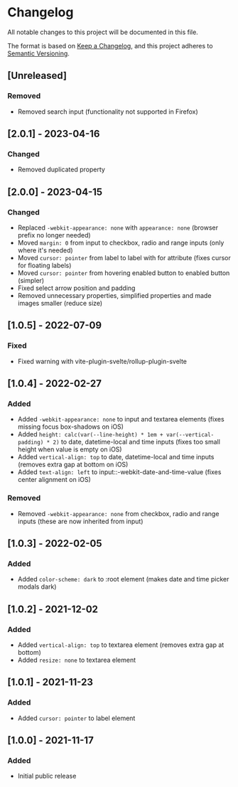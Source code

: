 # Changelog

All notable changes to this project will be documented in this file.

The format is based on [Keep a Changelog](https://keepachangelog.com/en/1.0.0/),
and this project adheres to [Semantic Versioning](https://semver.org/spec/v2.0.0.html).


## [Unreleased]

### Removed

- Removed search input (functionality not supported in Firefox)


## [2.0.1] - 2023-04-16

### Changed

- Removed duplicated property


## [2.0.0] - 2023-04-15

### Changed

- Replaced `-webkit-appearance: none` with `appearance: none` (browser prefix no longer needed)
- Moved `margin: 0` from input to checkbox, radio and range inputs (only where it's needed)
- Moved `cursor: pointer` from label to label with for attribute (fixes cursor for floating labels)
- Moved `cursor: pointer` from hovering enabled button to enabled button (simpler)
- Fixed select arrow position and padding
- Removed unnecessary properties, simplified properties and made images smaller (reduce size)


## [1.0.5] - 2022-07-09

### Fixed

- Fixed warning with vite-plugin-svelte/rollup-plugin-svelte


## [1.0.4] - 2022-02-27

### Added

- Added `-webkit-appearance: none` to input and textarea elements (fixes missing focus box-shadows on iOS)
- Added `height: calc(var(--line-height) * 1em + var(--vertical-padding) * 2)` to date, datetime-local and time inputs (fixes too small height when value is empty on iOS)
- Added `vertical-align: top` to date, datetime-local and time inputs (removes extra gap at bottom on iOS)
- Added `text-align: left` to input::-webkit-date-and-time-value (fixes center alignment on iOS)

### Removed

- Removed `-webkit-appearance: none` from checkbox, radio and range inputs (these are now inherited from input)


## [1.0.3] - 2022-02-05

### Added

- Added `color-scheme: dark` to :root element (makes date and time picker modals dark)


## [1.0.2] - 2021-12-02

### Added

- Added `vertical-align: top` to textarea element (removes extra gap at bottom)
- Added `resize: none` to textarea element


## [1.0.1] - 2021-11-23

### Added

- Added `cursor: pointer` to label element


## [1.0.0] - 2021-11-17

### Added

- Initial public release
